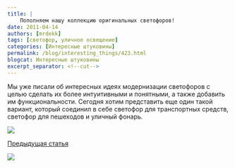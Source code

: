 ```yaml
---
title: |
    Пополняем нашу коллекцию оригинальных светофоров!
date: 2011-04-14
authors: [mrdekk]
tags: [светофор, уличное освещение]
categories: [Интересные штуковины]
permalink: /blog/interesting_things/423.html
blogcat: Интересные штуковины
excerpt_separator: <!--cut-->
---
```


Мы уже писали об интересных идеях модернизации светофоров с целью сделать их более интуитивными и понятными, а также добавить им функциональности. Сегодня хотим представить еще один такой вариант, который соединил в себе светофор для транспортных средств, светофор для пешеходов и уличный фонарь.


![](http://itw66.ru/uploads/images/00/00/01/2011/04/14/234316.jpg)

<!--cut-->

[Предыдущая статья](http://itw66.ru/blog/automotive/239.html)

![](http://itw66.ru/uploads/images/00/00/01/2011/04/14/57e19b.png)

